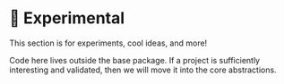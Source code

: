 # 🧪  Experimental

This section is for experiments, cool ideas, and more! 

Code here lives outside the base package. If a project is sufficiently interesting and validated, then we will move it into the core abstractions.